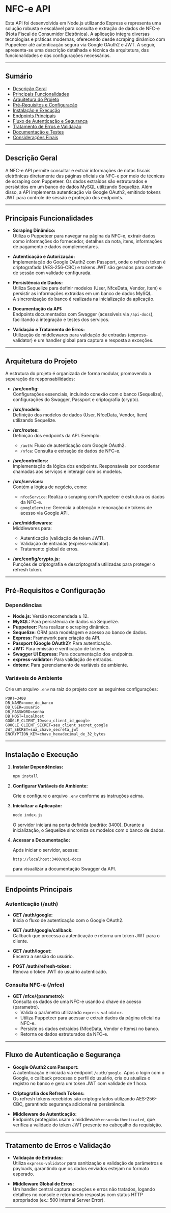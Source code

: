 # NFC-e API

Esta API foi desenvolvida em Node.js utilizando Express e representa uma solução robusta e escalável para consulta e extração de dados de NFC-e (Nota Fiscal de Consumidor Eletrônica). A aplicação integra diversas tecnologias e práticas modernas, oferecendo desde scraping dinâmico com Puppeteer até autenticação segura via Google OAuth2 e JWT. A seguir, apresenta-se uma descrição detalhada e técnica da arquitetura, das funcionalidades e das configurações necessárias.

---

## Sumário

- [Descrição Geral](#descrição-geral)
- [Principais Funcionalidades](#principais-funcionalidades)
- [Arquitetura do Projeto](#arquitetura-do-projeto)
- [Pré-Requisitos e Configuração](#pré-requisitos-e-configuração)
- [Instalação e Execução](#instalação-e-execução)
- [Endpoints Principais](#endpoints-principais)
- [Fluxo de Autenticação e Segurança](#fluxo-de-autenticação-e-segurança)
- [Tratamento de Erros e Validação](#tratamento-de-erros-e-validação)
- [Documentação e Testes](#documentação-e-testes)
- [Considerações Finais](#considerações-finais)

---

## Descrição Geral

A NFC-e API permite consultar e extrair informações de notas fiscais eletrônicas diretamente das páginas oficiais da NFC-e por meio de técnicas de scraping com Puppeteer. Os dados extraídos são estruturados e persistidos em um banco de dados MySQL utilizando Sequelize. Além disso, a API implementa autenticação via Google OAuth2, emitindo tokens JWT para controle de sessão e proteção dos endpoints.

---

## Principais Funcionalidades

- **Scraping Dinâmico:**  
  Utiliza o Puppeteer para navegar na página da NFC-e, extrair dados como informações do fornecedor, detalhes da nota, itens, informações de pagamento e dados complementares.

- **Autenticação e Autorização:**  
  Implementação do Google OAuth2 com Passport, onde o refresh token é criptografado (AES-256-CBC) e tokens JWT são gerados para controle de sessão com validade configurada.

- **Persistência de Dados:**  
  Utiliza Sequelize para definir modelos (User, NfceData, Vendor, Item) e persistir as informações extraídas em um banco de dados MySQL.  
  A sincronização do banco é realizada na inicialização da aplicação.

- **Documentação da API:**  
  Endpoints documentados com Swagger (acessíveis via `/api-docs`), facilitando a integração e testes dos serviços.

- **Validação e Tratamento de Erros:**  
  Utilização de middlewares para validação de entradas (express-validator) e um handler global para captura e resposta a exceções.

---

## Arquitetura do Projeto

A estrutura do projeto é organizada de forma modular, promovendo a separação de responsabilidades:

- **/src/config:**  
  Configurações essenciais, incluindo conexão com o banco (Sequelize), configurações do Swagger, Passport e criptografia (crypto).

- **/src/models:**  
  Definição dos modelos de dados (User, NfceData, Vendor, Item) utilizando Sequelize.

- **/src/routes:**  
  Definição dos endpoints da API. Exemplo:  
  - `/auth`: Fluxo de autenticação com Google OAuth2.  
  - `/nfce`: Consulta e extração de dados de NFC-e.

- **/src/controllers:**  
  Implementação da lógica dos endpoints. Responsáveis por coordenar chamadas aos serviços e interagir com os modelos.

- **/src/services:**  
  Contém a lógica de negócio, como:  
  - `nfceService`: Realiza o scraping com Puppeteer e estrutura os dados da NFC-e.  
  - `googleService`: Gerencia a obtenção e renovação de tokens de acesso via Google API.

- **/src/middlewares:**  
  Middlewares para:  
  - Autenticação (validação de token JWT).  
  - Validação de entradas (express-validator).  
  - Tratamento global de erros.

- **/src/config/crypto.js:**  
  Funções de criptografia e descriptografia utilizadas para proteger o refresh token.

---

## Pré-Requisitos e Configuração

### Dependências

- **Node.js:** Versão recomendada ≥ 12.
- **MySQL:** Para persistência de dados via Sequelize.
- **Puppeteer:** Para realizar o scraping dinâmico.
- **Sequelize:** ORM para modelagem e acesso ao banco de dados.
- **Express:** Framework para criação da API.
- **Passport (Google OAuth2):** Para autenticação.
- **JWT:** Para emissão e verificação de tokens.
- **Swagger UI Express:** Para documentação dos endpoints.
- **express-validator:** Para validação de entradas.
- **dotenv:** Para gerenciamento de variáveis de ambiente.

### Variáveis de Ambiente

Crie um arquivo `.env` na raiz do projeto com as seguintes configurações:

```
PORT=3400
DB_NAME=nome_do_banco
DB_USER=usuario
DB_PASSWORD=senha
DB_HOST=localhost
GOOGLE_CLIENT_ID=seu_client_id_google
GOOGLE_CLIENT_SECRET=seu_client_secret_google
JWT_SECRET=sua_chave_secreta_jwt
ENCRYPTION_KEY=chave_hexadecimal_de_32_bytes
```

---

## Instalação e Execução

1. **Instalar Dependências:**

   ```bash
   npm install
   ```

2. **Configurar Variáveis de Ambiente:**

   Crie e configure o arquivo `.env` conforme as instruções acima.

3. **Inicializar a Aplicação:**

   ```bash
   node index.js
   ```

   O servidor iniciará na porta definida (padrão: 3400). Durante a inicialização, o Sequelize sincroniza os modelos com o banco de dados.

4. **Acessar a Documentação:**

   Após iniciar o servidor, acesse:

   ```
   http://localhost:3400/api-docs
   ```

   para visualizar a documentação Swagger da API.

---

## Endpoints Principais

### Autenticação (/auth)

- **GET /auth/google:**  
  Inicia o fluxo de autenticação com o Google OAuth2.

- **GET /auth/google/callback:**  
  Callback que processa a autenticação e retorna um token JWT para o cliente.

- **GET /auth/logout:**  
  Encerra a sessão do usuário.

- **POST /auth/refresh-token:**  
  Renova o token JWT do usuário autenticado.

### Consulta NFC-e (/nfce)

- **GET /nfce/{parametro}:**  
  Consulta os dados de uma NFC-e usando a chave de acesso (parametro).  
  - Valida o parâmetro utilizando `express-validator`.
  - Utiliza Puppeteer para acessar e extrair dados da página oficial da NFC-e.
  - Persiste os dados extraídos (NfceData, Vendor e Items) no banco.
  - Retorna os dados estruturados da NFC-e.

---

## Fluxo de Autenticação e Segurança

- **Google OAuth2 com Passport:**  
  A autenticação é iniciada via endpoint `/auth/google`. Após o login com o Google, o callback processa o perfil do usuário, cria ou atualiza o registro no banco e gera um token JWT com validade de 1 hora.

- **Criptografia dos Refresh Tokens:**  
  Os refresh tokens recebidos são criptografados utilizando AES-256-CBC, garantindo segurança adicional na persistência.

- **Middleware de Autenticação:**  
  Endpoints protegidos usam o middleware `ensureAuthenticated`, que verifica a validade do token JWT presente no cabeçalho da requisição.

---

## Tratamento de Erros e Validação

- **Validação de Entradas:**  
  Utiliza `express-validator` para sanitização e validação de parâmetros e payloads, garantindo que os dados enviados estejam no formato esperado.

- **Middleware Global de Erros:**  
  Um handler central captura exceções e erros não tratados, logando detalhes no console e retornando respostas com status HTTP apropriados (ex.: 500 Internal Server Error).

---

